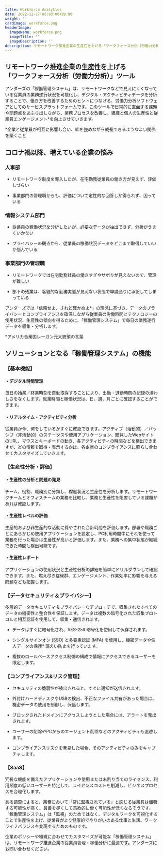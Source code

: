 ```yaml
---
title: Workforce Analytics
date: 2022-12-27T00:00:00+09:00
weight: ''
cardImage: workforce.png
headerImage:
  imageName: workforce.png
  imageTitle: ''
  imageDescription: ''
description: リモートワーク推進企業の生産性を上げる「ワークフォース分析（労働力分析）」ツール
---
```

## リモートワーク推進企業の生産性を上げる<br>「ワークフォース分析（労働力分析）」ツール

アンダーズの「稼働管理システム」は、リモートワークなどで見えにくくなっている従業員の業務遂行状況を可視化し、デジタル・アクティビティデータを分析することで、働き方を改善するためのヒントにつなげる、労働力分析ソフトウェアとしてのサービスプラットフォームです。このツールで日常的に直面する課題や問題点をあぶり出しながら、業務プロセスを改善し、組織と個人の生産性と従業員エンゲージメント*を向上させていきます。

\*企業と従業員が相互に影響し合い、絆を強めながら成長できるようなよい関係を築くこと



## コロナ禍以降、増えている企業の悩み

### 人事部

* リモートワーク制度を導入したが、在宅勤務従業員の働き方が見えず、評価しづらい

* 事業部門の管理職からも、評価について定性的な回答しか得られず、困っている

### 情報システム部門

* 従業員の稼働状況を分析したいが、必要なデータが抽出できず、分析がうまくいかない

* プライバシーの観点から、従業員の稼働状況データをどこまで取得していいか悩んでいる

### 事業部門の管理職

* リモートワークでは在宅勤務社員の働きすぎやサボりが見えないので、管理が難しい

* 部下の残業は、客観的な勤務実態が見えない状態で申請通りに承認してしまっている



アンダーズでは「信頼せよ、されど確かめよ*」の理念に基づき、データのプライバシーとコンプライアンスを確保しながら従業員の労働時間とテクノロジーの使用状況、生産性の傾向を得るために、「稼働管理システム」で毎日の業務遂行データを収集・分析します。

\*アメリカ合衆国レーガン元大統領の言葉



## ソリューションとなる「稼働管理システム」の機能

### 【基本機能】

#### ・デジタル時間管理

毎日の始業／終業時刻を自動取得することにより、出勤・退勤時刻の記録の煩わしさをなくします。就業時間と稼働状況は、日、週、月ごとに確認することができます。

#### ・リアルタイム・アクティビティ分析

従業員が今、何をしているかすぐに確認できます。アクティブ（活動的）／パッシブ（非活動的）のステータスや使用アプリケーション、閲覧したWebサイトのURL、マウスとキーボードの動き、各アクティビティの時間などを検出できますが、どの情報を取得・表示するかは、各企業のコンプライアンスに照らし合わせてカスタマイズしていきます。

### 【生産性分析・評価】

#### ・生産性の分析と問題の発見

チーム、役割、職務別に分類し、稼働状況と生産性を分析します。リモートワークチームとオフィスチームの業務を比較し、業務と生産性を阻害している課題があれば確認します。

#### ・生産性レベルの評価

生産的および非生産的な活動に費やされた合計時間を評価します。部署や職務ごとにあらかじめ使用アプリケーションを設定し、PC利用時間中にそれを使って業務を行った場合は生産性が高いと評価します。また、業務への集中状態が継続できた時間も検出可能です。

#### ・生産性レポート

アプリケーションの使用状況と生産性分析の詳細を簡単にドリルダウンして確認できます。また、燃え尽き症候群、エンゲージメント、作業効率に影響を与える問題なども把握します。

### 【データセキュリティ＆プライバシー】

多層的データセキュリティ＆プライバシーなアプローチで、収集されたすべてのデータの機密性と整合性を保証します。データは複数の暗号化された収集プロトコルと相互認証を使用して、収集・通信されます。

* データはすぐに暗号化され、AES-256 暗号化を使用して保存されます。

* シングルサインオン (SSO) と多要素認証 (MFA) を使用し、機密データや個人データの保護* 漏えい防止を行っています。

* 複数のロールベースアクセス制御の構成で情報にアクセスできるユーザーを限定します。

### 【コンプライアンス&リスク管理】

* セキュリティの脆弱性が検出されると、すぐに通知が送信されます。

* 外付けハードディスクやUSBの検出、不正なファイル共有があった場合は、機密データの使用を制御し、保護します。

* ブロックされたドメインにアクセスしようとした場合には、アラートを発出されます。

* ユーザーの削除やPCからのエージェント削除などのアクティビティも追跡します。

* コンプライアンスリスクを発見した場合、そのアクティビティのみをキャプチャします。

### 【SaaS】

冗長な機能を備えたアプリケーションや使用または未割り当てのライセンス、利用頻度の低いユーザーを特定して、ライセンスコストを削減し、ビジネスプロセスを合理化します。

ある調査によると、業務において「常に監視されている」と感じる従業員は離職する可能性が高く、最善を尽くして意欲的に働く可能性が低くなるそうです。「稼働管理システム」は「監視」のためではなく、デジタルワークを可視化することで生産性を上げ、従業員がより健康的でやりがいのある仕事と生活、ワークライフバランスを実現するためのものです。

企業のポリシーや組織に合わせてカスタマイズが可能な「稼働管理システム」は、リモートワーク推進企業の従業員管理・稼働分析に最適です。アンダーズにお問い合わせください。
